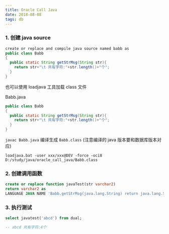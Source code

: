 ```yaml
---
title: Oracle Call Java
date: 2018-08-08
tags: db
---
```


### 1. 创建 java source

```java
create or replace and compile java source named babb as
public class Babb
{
  public static String getStrMsg(String str){
    return str+"\t 共有字符:"+str.length()+"个";
  }
}
```

也可以使用 loadjava 工具加载 class 文件

Babb.java

```java
public class Babb
{
  public static String getStrMsg(String str){
    return str+"\t 共有字符:"+str.length()+"个";
  }
}
```

`javac Babb.java` 编译生成 `Babb.class` (注意编译的 java 版本要和数据库版本对应)

`loadjava.bat -user xxx/xxx@DEV -force -oci8 D:/study/java/oracle_call_java/Babb.class`

### 2. 创建调用函数

```sql
create or replace function javaTest(str varchar2)
return varchar2 as
LANGUAGE JAVA NAME 'Babb.getStrMsg(java.lang.String) return java.lang.String';
```

### 3. 执行测试

```sql
select javatest('abcd') from dual;

-- abcd 共有字符:4个
```
